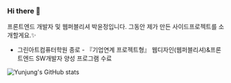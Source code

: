 ### Hi there 👋
프론트엔드 개발자 및 웹퍼블리셔 박윤정입니다.
그동안 제가 만든 사이드프로젝트를 소개할게요.✨

- 그린아트컴퓨터학원 종로 - 
『기업연계 프로젝트형』 웹디자인(웹퍼블리셔)&프론트엔드 SW개발자 양성 프로그램 수료

![Yunjung's GitHub stats](https://github-readme-stats.vercel.app/api?username=Yunjung3&show_icons=true&theme=radical)
